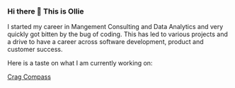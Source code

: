 ### Hi there 👋 This is Ollie

I started my career in Mangement Consulting and Data Analytics and very quickly got bitten by the bug of coding. This has led to various projects and a drive to have a career across software development, product and customer success.

Here is a taste on what I am currently working on:

[Crag Compass](https://github.com/ollieclyde/Crag-Compass)


